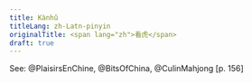 ```yaml
---
title: Kànhǔ
titleLang: zh-Latn-pinyin
originalTitle: <span lang="zh">看虎</span>
draft: true
---
```



See:
@PlaisirsEnChine, @BitsOfChina, @CulinMahjong [p. 156]
